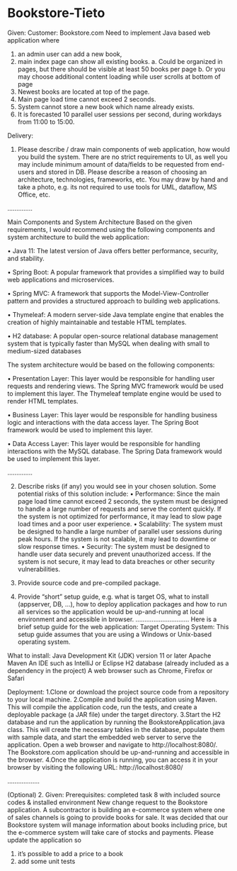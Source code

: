 # Bookstore-Tieto
Given:
Customer: Bookstore.com
Need to implement Java based web application where 
1. an admin user can add a new book,
2. main index page can show all existing books.
a. Could be organized in pages, but there should be visible at least 50 books 
per page
b. Or you may choose additional content loading while user scrolls at bottom of 
page 
3. Newest books are located at top of the page.
4. Main page load time cannot exceed 2 seconds.
5. System cannot store a new book which name already exists.
6. It is forecasted 10 parallel user sessions per second, during workdays from 11:00 to 
15:00.

Delivery:
1. Please describe / draw main components of web application, how would you build the 
system. There are no strict requirements to UI, as well you may include minimum amount of 
data/fields to be requested from end-users and stored in DB. Please describe a reason of 
choosing an architecture, technologies, frameworks, etc. You may draw by hand and take a 
photo, e.g. its not required to use tools for UML, dataflow, MS Office, etc.

..............

Main Components and System Architecture Based on the given requirements, I would recommend using the following components and system architecture to build the web application:

•	Java 11: The latest version of Java offers better performance, security, and stability.

•	Spring Boot: A popular framework that provides a simplified way to build web applications and microservices.

•	Spring MVC: A framework that supports the Model-View-Controller pattern and provides a structured approach to building web applications.

•	Thymeleaf: A modern server-side Java template engine that enables the creation of highly maintainable and testable HTML templates.

•	H2 database: A popular open-source relational database management system that is typically faster than MySQL when dealing with small to medium-sized databases

The system architecture would be based on the following components:

•	Presentation Layer: This layer would be responsible for handling user requests and rendering views. The Spring MVC framework would be used to implement this layer. The Thymeleaf template engine would be used to render HTML templates.

•	Business Layer: This layer would be responsible for handling business logic and interactions with the data access layer. The Spring Boot framework would be used to implement this layer.

•	Data Access Layer: This layer would be responsible for handling interactions with the MySQL database. The Spring Data framework would be used to implement this layer.

..............

2. Describe risks (if any) you would see in your chosen solution.
Some potential risks of this solution include:
•	Performance: Since the main page load time cannot exceed 2 seconds, the system must be designed to handle a large number of requests and serve the content quickly. If the system is not optimized for performance, it may lead to slow page load times and a poor user experience.
•	Scalability: The system must be designed to handle a large number of parallel user sessions during peak hours. If the system is not scalable, it may lead to downtime or slow response times.
•	Security: The system must be designed to handle user data securely and prevent unauthorized access. If the system is not secure, it may lead to data breaches or other security vulnerabilities.

3. Provide source code and pre-compiled package.
4. Provide “short” setup guide, e.g. what is target OS, what to install (appserver, DB, …), 
how to deploy application packages and how to run all services so the application would be 
up-and-running at local environment and accessible in browser.
..............................
Here is a brief setup guide for the web application:
Target Operating System:
This setup guide assumes that you are using a Windows or Unix-based operating system.

What to install:
Java Development Kit (JDK) version 11 or later
Apache Maven
An IDE such as IntelliJ or Eclipse
H2 database (already included as a dependency in the project)
A web browser such as Chrome, Firefox or Safari

Deployment:
1.Clone or download the project source code from a repository to your local machine.
2.Compile and build the application using Maven. This will compile the application code, run the tests, and create a deployable package (a JAR file) under the target directory.
3.Start the H2 database and run the application by running the BookstoreApplication.java class. This will create the necessary tables in the database, populate them with sample data, and start the embedded web server to serve the application.
Open a web browser and navigate to http://localhost:8080/. The Bookstore.com application should be up-and-running and accessible in the browser.
4.Once the application is running, you can access it in your browser by visiting the following URL: http://localhost:8080/ 

..................

(Optional) 2. Given:
Prerequisites: completed task 8 with included source codes & installed environment
New change request to the Bookstore application.
A subcontractor is building an e-commerce system where one of sales channels is going to 
provide books for sale. It was decided that our Bookstore system will manage information 
about books including price, but the e-commerce system will take care of stocks and 
payments.
Please update the application so 
1. it’s possible to add a price to a book
2. add some unit tests
